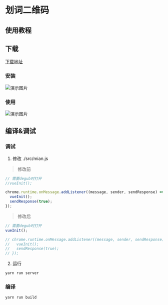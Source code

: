 # 划词二维码

## 使用教程

## 下载

[下载地址](https://github.com/tanghuibo/qrcode-chrome-plug-in/raw/master/target/chrome-plug-in.crx)

### 安装

![演示图片](https://github.com/tanghuibo/qrcode-chrome-plug-in/blob/master/screenshots/install.gif?raw=true)

### 使用

![演示图片](https://github.com/tanghuibo/qrcode-chrome-plug-in/blob/master/screenshots/use.gif?raw=true)

## 编译&调试

### 调试

1. 修改 ./src/mian.js

> 修改前

```javascript
// 需要degub时打开
//vueInit();

chrome.runtime.onMessage.addListener((message, sender, sendResponse) => {
  vueInit();
  sendResponse(true);
});
```

> 修改后

```javascript
// 需要degub时打开
vueInit();

// chrome.runtime.onMessage.addListener((message, sender, sendResponse) => {
//   vueInit();
//   sendResponse(true);
// });
```

2. 运行

```bash
yarn run server
```

### 编译

```bash
yarn run build
```